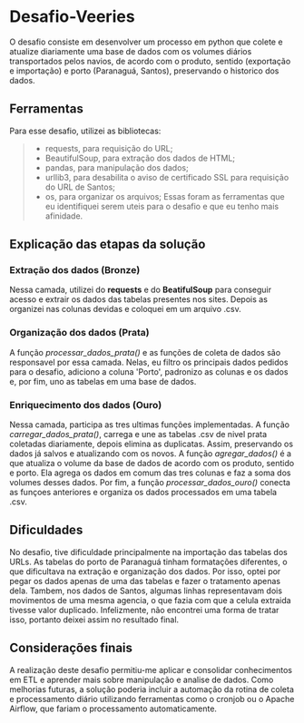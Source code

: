 # Desafio-Veeries
O desafio consiste em desenvolver um processo em python que colete e atualize diariamente uma base de
dados com os volumes diários transportados pelos navios, de acordo com o produto, sentido
(exportação e importação) e porto (Paranaguá, Santos), preservando o historico dos dados.

## Ferramentas
Para esse desafio, utilizei as bibliotecas:
> - requests, para requisição do URL;
> - BeautifulSoup, para extração dos dados de HTML;
> - pandas, para manipulação dos dados;
> - urllib3, para desabilita o aviso de certificado SSL para requisição do URL de Santos;
> - os, para organizar os arquivos;
Essas foram as ferramentas que eu identifiquei serem uteis para o desafio e que eu tenho mais afinidade.

## Explicação das etapas da solução
### Extração dos dados (**Bronze**)
Nessa camada, utilizei do **requests** e do **BeatifulSoup** para conseguir acesso e extrair os dados das tabelas presentes nos sites.
Depois as organizei nas colunas devidas e coloquei em um arquivo .csv.

### Organização dos dados (**Prata**)
A função *processar_dados_prata()* e as funções de coleta de dados são responsavel por essa camada. Nelas, eu filtro os principais
dados pedidos para o desafio, adiciono a coluna 'Porto', padronizo as colunas e os dados e, por fim, uno as tabelas em uma base de dados.

### Enriquecimento dos dados (**Ouro**)
Nessa camada, participa as tres ultimas funções implementadas. A função *carregar_dados_prata()*, carrega e une as tabelas .csv de nivel prata coletadas diariamente, 
depois elimina as duplicatas. Assim, preservando os dados já salvos e atualizando com os novos. 
A função *agregar_dados()* é a que atualiza o volume da base de dados de acordo com os produto, sentido e porto. Ela agrega os dados em comum das tres colunas
e faz a soma dos volumes desses dados.
Por fim, a função *processar_dados_ouro()* conecta as funçoes anteriores e organiza os dados processados em uma tabela .csv.

## Dificuldades
No desafio, tive dificuldade principalmente na importação das tabelas dos URLs. As tabelas do porto de Paranaguá tinham formatações diferentes, o que
dificultava na extração e organização dos dados. Por isso, optei por pegar os dados apenas de uma das tabelas e fazer o tratamento apenas dela. 
Tambem, nos dados de Santos, algumas linhas representavam dois movimentos de uma mesma agencia, o que fazia com que a celula extraida tivesse valor duplicado.
Infelizmente, não encontrei uma forma de tratar isso, portanto deixei assim no resultado final.

## Considerações finais
A realização deste desafio permitiu-me aplicar e consolidar conhecimentos em ETL e aprender mais sobre manipulação e analise de dados.
Como melhorias futuras, a solução poderia incluir a automação da rotina de coleta e processamento diário utilizando ferramentas como o cronjob ou o Apache Airflow, que fariam
o processamento automaticamente.